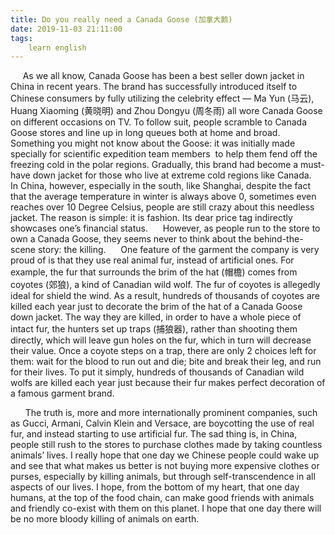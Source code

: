 ```yaml
---
title: Do you really need a Canada Goose (加拿大鹅)
date: 2019-11-03 21:11:00
tags:
    learn english
---
```

     As we all know, Canada Goose has been a best seller down jacket in China in recent years. The brand has successfully introduced itself to Chinese consumers by fully utilizing the celebrity effect — Ma Yun (马云), Huang Xiaoming (黄晓明) and Zhou Dongyu (周冬雨) all wore Canada Goose on different occasions on TV. To follow suit, people scramble to Canada Goose stores and line up in long queues both at home and broad.    Something you might not know about the Goose: it was initially made specially for scientific expedition team members  to help them fend off the freezing cold in the polar regions. Gradually, this brand had become a must-have down jacket for those who live at extreme cold regions like Canada.     In China, however, especially in the south, like Shanghai, despite the fact that the average temperature in winter is always above 0, sometimes even reaches over 10 Degree Celsius, people are still crazy about this needless jacket. The reason is simple: it is fashion. Its dear price tag indirectly showcases one’s financial status.      However, as people run to the store to own a Canada Goose, they seems never to think about the behind-the-scene story: the killing.      One feature of the garment the company is very proud of is that they use real animal fur, instead of artificial ones. For example, the fur that surrounds the brim of the hat (帽檐) comes from coyotes (郊狼), a kind of Canadian wild wolf. The fur of coyotes is allegedly ideal for shield the wind. As a result, hundreds of thousands of coyotes are killed each year just to decorate the brim of the hat of a Canada Goose down jacket. The way they are killed, in order to have a whole piece of intact fur, the hunters set up traps (捕狼器), rather than shooting them directly, which will leave gun holes on the fur, which in turn will decrease their value. Once a coyote steps on a trap, there are only 2 choices left for them: wait for the blood to run out and die; bite and break their leg, and run for their lives. To put it simply, hundreds of thousands of Canadian wild wolfs are killed each year just because their fur makes perfect decoration of a famous garment brand. 




      The truth is, more and more internationally prominent companies, such as Gucci, Armani, Calvin Klein and Versace, are boycotting the use of real fur, and instead starting to use artificial fur. The sad thing is, in China, people still rush to the stores to purchase clothes made by taking countless animals’ lives. I really hope that one day we Chinese people could wake up and see that what makes us better is not buying more expensive clothes or purses, especially by killing animals, but through self-transcendence in all aspects of our lives. I hope, from the bottom of my heart, that one day humans, at the top of the food chain, can make good friends with animals and friendly co-exist with them on this planet. I hope that one day there will be no more bloody killing of animals on earth. 